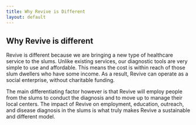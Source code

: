 ```yaml
---
title: Why Revive is Different
layout: default
---
```

<h2>Why Revive is different</h2>

Revive is different because we are bringing a new type of healthcare service to the slums. Unlike existing services, our diagnostic tools are very simple to use and affordable. This means the cost is within reach of those slum dwellers who have some income. As a result, Revive can operate as a social enterprise, without charitable funding. 


The main differentiating factor however is that Revive will employ people from the slums to conduct the diagnosis and to move up to manage their local centers. The impact of Revive on employment, education, outreach, and disease diagnosis in the slums is what truly makes Revive a sustainable and different model.
